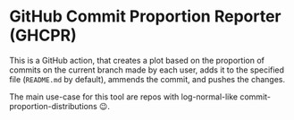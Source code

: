 # GitHub Commit Proportion Reporter (GHCPR)

This is a GitHub action, that creates a plot based on the proportion of commits on the current branch made by each user, adds it to the specified file (`README.md` by default), ammends the commit, and pushes the changes.

The main use-case for this tool are repos with log-normal-like commit-proportion-distributions 😉.
